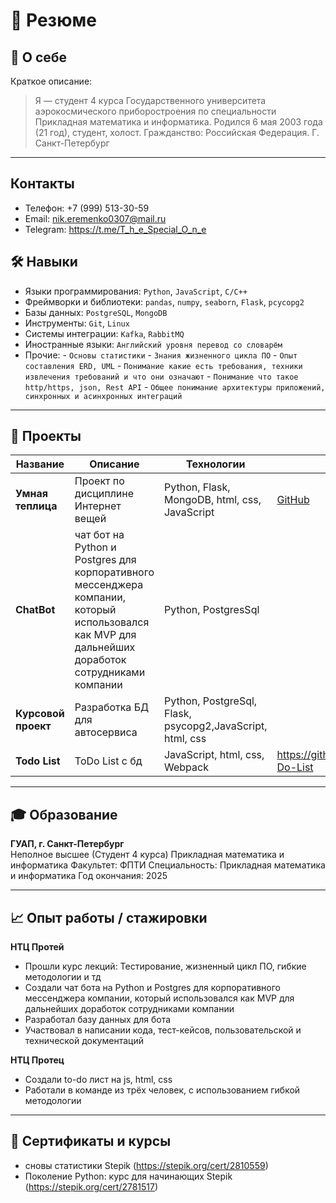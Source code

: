 # 💼 Резюме

## 👤 О себе
Краткое описание:
> Я — студент 4 курса Государственного университета аэрокосмического приборостроения по специальности Прикладная математика и информатика. Родился 6 мая 2003 года (21 год), студент, холост. Гражданство: Российская Федерация. Г. Санкт-Петербург

---
## Контакты
- Телефон: +7 (999) 513-30-59 
- Email: nik.eremenko0307@mail.ru
- Telegram: https://t.me/T_h_e_Special_O_n_e

## 🛠️ Навыки

- Языки программирования: `Python`, `JavaScript`, `C/C++`
- Фреймворки и библиотеки: `pandas`, `numpy`, `seaborn`, `Flask`, `pcycopg2`
- Базы данных: `PostgreSQL`, `MongoDB`
- Инструменты: `Git`, `Linux`
- Системы интеграции: `Kafka`, `RabbitMQ`
- Иностранные языки: `Английский уровня перевод со словарём`
- Прочие:
        - `Основы статистики`
        - `Знания жизненного цикла ПО`
        - `Опыт составления ERD, UML`
        - `Понимание какие есть требования, техники извлечения требований и что они означают`
        - `Понимание что такое http/https, json, Rest API`
        - `Общее понимание архитектуры приложений, синхронных и асинхронных интеграций`



---

## 📂 Проекты

| Название | Описание | Технологии | Ссылка |
|----------|----------|------------|--------|
| **Умная теплица** | Проект по дисциплине Интернет вещей | Python, Flask, MongoDB, html, css, JavaScript | [GitHub](https://github.com/Nikita0307/Iot-smart-Greenhouse) |
| **ChatBot** | чат бот на Python и Postgres для корпоративного мессенджера компании, который использовался как MVP для дальнейших доработок сотрудниками компании | Python, PostgresSql |  |
| **Курсовой проект** | Разработка БД для автосервиса | Python, PostgreSql, Flask, psycopg2,JavaScript, html, css |  |
| **Todo List** | ToDo List с бд | JavaScript, html, css, Webpack | https://github.com/Nikita0307/To-Do-List |
---

## 🎓 Образование

**ГУАП, г. Санкт-Петербург**  
Неполное высшее (Студент 4 курса)
Прикладная математика и информатика
Факультет: ФПТИ
Специальность: Прикладная математика и информатика
Год окончания: 2025


---

## 📈 Опыт работы / стажировки

**НТЦ Протей**  
- Прошли курс лекций: Тестирование, жизненный цикл ПО, гибкие методологии и тд
- Создали чат бота на Python и Postgres для корпоративного мессенджера компании, который использовался как MVP для дальнейших доработок сотрудниками компании
- Разработал базу данных для бота
- Участвовал в написании кода, тест-кейсов, пользовательской и технической документаций

**НТЦ Протец**
- Создали to-do лист на js, html, css
- Работали в команде из трёх человек, с использованием гибкой методологии


---

## 📜 Сертификаты и курсы

- сновы статистики Stepik (https://stepik.org/cert/2810559)
- Поколение Python: курс для начинающих Stepik (https://stepik.org/cert/2781517)


